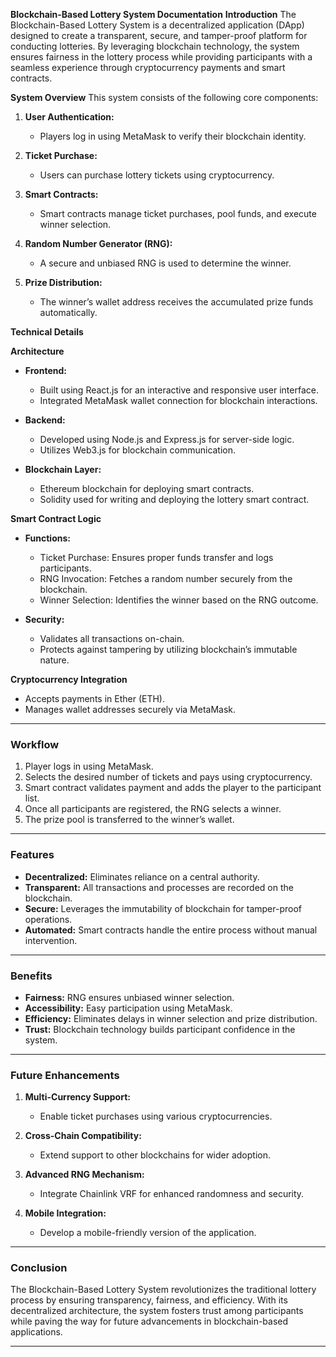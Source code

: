 **Blockchain-Based Lottery System Documentation**
**Introduction**
The Blockchain-Based Lottery System is a decentralized application (DApp) designed to create a transparent, secure, and tamper-proof platform for conducting lotteries. By leveraging blockchain technology, the system ensures fairness in the lottery process while providing participants with a seamless experience through cryptocurrency payments and smart contracts.

**System Overview**
This system consists of the following core components:

1. **User Authentication:**
   - Players log in using MetaMask to verify their blockchain identity.

2. **Ticket Purchase:**
   - Users can purchase lottery tickets using cryptocurrency.

3. **Smart Contracts:**
   - Smart contracts manage ticket purchases, pool funds, and execute winner selection.

4. **Random Number Generator (RNG):**
   - A secure and unbiased RNG is used to determine the winner.

5. **Prize Distribution:**
   - The winner’s wallet address receives the accumulated prize funds automatically.

 **Technical Details**

**Architecture**
- **Frontend:**
  - Built using React.js for an interactive and responsive user interface.
  - Integrated MetaMask wallet connection for blockchain interactions.

- **Backend:**
  - Developed using Node.js and Express.js for server-side logic.
  - Utilizes Web3.js for blockchain communication.

- **Blockchain Layer:**
  - Ethereum blockchain for deploying smart contracts.
  - Solidity used for writing and deploying the lottery smart contract.

**Smart Contract Logic**
- **Functions:**
  - Ticket Purchase: Ensures proper funds transfer and logs participants.
  - RNG Invocation: Fetches a random number securely from the blockchain.
  - Winner Selection: Identifies the winner based on the RNG outcome.

- **Security:**
  - Validates all transactions on-chain.
  - Protects against tampering by utilizing blockchain’s immutable nature.

**Cryptocurrency Integration**
- Accepts payments in Ether (ETH).
- Manages wallet addresses securely via MetaMask.

---

### **Workflow**
1. Player logs in using MetaMask.
2. Selects the desired number of tickets and pays using cryptocurrency.
3. Smart contract validates payment and adds the player to the participant list.
4. Once all participants are registered, the RNG selects a winner.
5. The prize pool is transferred to the winner’s wallet.

---

### **Features**
- **Decentralized:** Eliminates reliance on a central authority.
- **Transparent:** All transactions and processes are recorded on the blockchain.
- **Secure:** Leverages the immutability of blockchain for tamper-proof operations.
- **Automated:** Smart contracts handle the entire process without manual intervention.

---

### **Benefits**
- **Fairness:** RNG ensures unbiased winner selection.
- **Accessibility:** Easy participation using MetaMask.
- **Efficiency:** Eliminates delays in winner selection and prize distribution.
- **Trust:** Blockchain technology builds participant confidence in the system.

---

### **Future Enhancements**
1. **Multi-Currency Support:**
   - Enable ticket purchases using various cryptocurrencies.

2. **Cross-Chain Compatibility:**
   - Extend support to other blockchains for wider adoption.

3. **Advanced RNG Mechanism:**
   - Integrate Chainlink VRF for enhanced randomness and security.

4. **Mobile Integration:**
   - Develop a mobile-friendly version of the application.

---

### **Conclusion**
The Blockchain-Based Lottery System revolutionizes the traditional lottery process by ensuring transparency, fairness, and efficiency. With its decentralized architecture, the system fosters trust among participants while paving the way for future advancements in blockchain-based applications.

---

 
